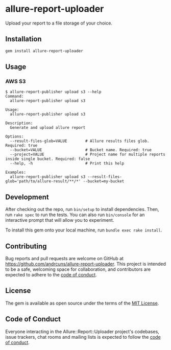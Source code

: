 # allure-report-uploader

Upload your report to a file storage of your choice.

## Installation

```bash
gem install allure-report-uploader
```

## Usage

### AWS S3

```shell
$ allure-report-publisher upload s3 --help
Command:
  allure-report-publisher upload s3

Usage:
  allure-report-publisher upload s3

Description:
  Generate and upload allure report

Options:
  --result-files-glob=VALUE        # Allure results files glob. Required: true
  --bucket=VALUE                   # Bucket name. Required: true
  --project=VALUE                  # Project name for multiple reports inside single bucket. Required: false
  --help, -h                       # Print this help

Examples:
  allure-report-publisher upload s3 --result-files-glob='path/to/allure-result/**/*' --bucket=my-bucket
```

## Development

After checking out the repo, run `bin/setup` to install dependencies. Then, run `rake spec` to run the tests. You can also run `bin/console` for an interactive prompt that will allow you to experiment.

To install this gem onto your local machine, run `bundle exec rake install`.

## Contributing

Bug reports and pull requests are welcome on GitHub at <https://github.com/andrcuns/allure-report-uploader>. This project is intended to be a safe, welcoming space for collaboration, and contributors are expected to adhere to the [code of conduct](https://github.com/[USERNAME]/allure-report-uploader/blob/main/CODE_OF_CONDUCT.md).

## License

The gem is available as open source under the terms of the [MIT License](https://opensource.org/licenses/MIT).

## Code of Conduct

Everyone interacting in the Allure::Report::Uploader project's codebases, issue trackers, chat rooms and mailing lists is expected to follow the [code of conduct](https://github.com/[USERNAME]/allure-report-uploader/blob/main/CODE_OF_CONDUCT.md).
